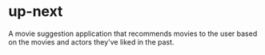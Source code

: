 # up-next
A movie suggestion application that recommends movies to the user based on the movies and actors they've liked in the past.

